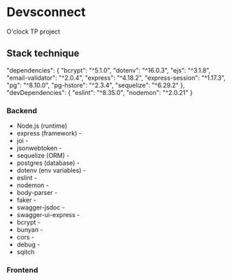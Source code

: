 # Devsconnect
O'clock TP project

## Stack technique
 "dependencies": {
    "bcrypt": "^5.1.0",
    "dotenv": "^16.0.3",
    "ejs": "^3.1.8",
    "email-validator": "^2.0.4",
    "express": "^4.18.2",
    "express-session": "^1.17.3",
    "pg": "^8.10.0",
    "pg-hstore": "^2.3.4",
    "sequelize": "^6.29.2"
  },
  "devDependencies": {
    "eslint": "^8.35.0",
    "nodemon": "^2.0.21"
  }

### Backend

* Node.js (runtime)
* express (framework) -
* joi -
* jsonwebtoken -
* sequelize (ORM) -
* postgres (database) -
* dotenv (env variables) -
* eslint -
* nodemon -
* body-parser -
* faker -
* swagger-jsdoc -
* swagger-ui-express -
* bcrypt -
* bunyan -
* cors -
* debug -
* sqitch

### Frontend

